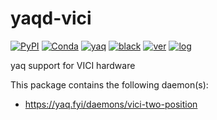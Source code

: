 # yaqd-vici

[![PyPI](https://img.shields.io/pypi/v/yaqd-vici)](https://pypi.org/project/yaqd-vici)
[![Conda](https://img.shields.io/conda/vn/conda-forge/yaqd-vici)](https://anaconda.org/conda-forge/yaqd-vici)
[![yaq](https://img.shields.io/badge/framework-yaq-orange)](https://yaq.fyi/)
[![black](https://img.shields.io/badge/code--style-black-black)](https://black.readthedocs.io/)
[![ver](https://img.shields.io/badge/calver-YYYY.0M.MICRO-blue)](https://calver.org/)
[![log](https://img.shields.io/badge/change-log-informational)](https://gitlab.com/yaq/yaqd-vici/-/blob/master/CHANGELOG.md)

yaq support for VICI hardware

This package contains the following daemon(s):

- https://yaq.fyi/daemons/vici-two-position